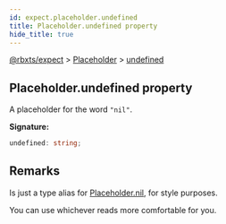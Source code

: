 ```yaml
---
id: expect.placeholder.undefined
title: Placeholder.undefined property
hide_title: true
---
```


[@rbxts/expect](./expect.md) &gt; [Placeholder](./expect.placeholder.md) &gt; [undefined](./expect.placeholder.undefined.md)

## Placeholder.undefined property

A placeholder for the word `"nil"`<!-- -->.

**Signature:**

```typescript
undefined: string;
```

## Remarks

Is just a type alias for [Placeholder.nil](./expect.placeholder.nil.md)<!-- -->, for style purposes.

You can use whichever reads more comfortable for you.
